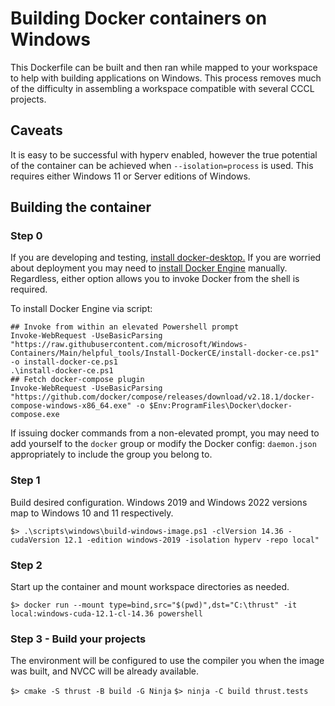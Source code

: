 # Building Docker containers on Windows

This Dockerfile can be built and then ran while mapped to your workspace to help with building applications on Windows.
This process removes much of the difficulty in assembling a workspace compatible with several CCCL projects.

## Caveats

It is easy to be successful with hyperv enabled, however the true potential of the container can be
achieved when `--isolation=process` is used. This requires either Windows 11 or Server editions of Windows.

## Building the container

### Step 0

If you are developing and testing, [install docker-desktop.](https://docs.docker.com/desktop/) If you are worried about
deployment you may need to
[install Docker Engine](https://docs.docker.com/engine/install/binaries/#install-server-and-client-binaries-on-windows)
manually. Regardless, either option allows you to invoke Docker from the shell is required.

To install Docker Engine via script:

```
## Invoke from within an elevated Powershell prompt
Invoke-WebRequest -UseBasicParsing "https://raw.githubusercontent.com/microsoft/Windows-Containers/Main/helpful_tools/Install-DockerCE/install-docker-ce.ps1" -o install-docker-ce.ps1
.\install-docker-ce.ps1
## Fetch docker-compose plugin
Invoke-WebRequest -UseBasicParsing "https://github.com/docker/compose/releases/download/v2.18.1/docker-compose-windows-x86_64.exe" -o $Env:ProgramFiles\Docker\docker-compose.exe
```

If issuing docker commands from a non-elevated prompt, you may need to add yourself to the `docker` group or modify the
Docker config: `daemon.json` appropriately to include the group you belong to.

### Step 1

Build desired configuration. Windows 2019 and Windows 2022 versions map to Windows 10 and 11 respectively.

`$> .\scripts\windows\build-windows-image.ps1 -clVersion 14.36 -cudaVersion 12.1 -edition windows-2019 -isolation hyperv -repo local"`

### Step 2

Start up the container and mount workspace directories as needed.

`$> docker run --mount type=bind,src="$(pwd)",dst="C:\thrust" -it local:windows-cuda-12.1-cl-14.36 powershell`

### Step 3 - Build your projects

The environment will be configured to use the compiler you when the image was built, and NVCC will be already available.

`$> cmake -S thrust -B build -G Ninja`
`$> ninja -C build thrust.tests`
